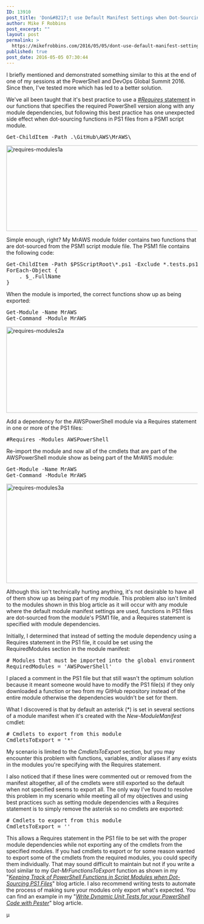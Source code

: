 ```yaml
---
ID: 13910
post_title: 'Don&#8217;t use Default Manifest Settings when Dot-Sourcing Functions in PS1 Files from a PowerShell Script Module'
author: Mike F Robbins
post_excerpt: ""
layout: post
permalink: >
  https://mikefrobbins.com/2016/05/05/dont-use-default-manifest-settings-when-dot-sourcing-functions-in-ps1-files-from-a-powershell-script-module/
published: true
post_date: 2016-05-05 07:30:44
---
```

I briefly mentioned and demonstrated something similar to this at the end of one of my sessions at the PowerShell and DevOps Global Summit 2016. Since then, I've tested more which has led to a better solution.

We've all been taught that it's best practice to use a <a href="https://technet.microsoft.com/en-us/library/hh847765.aspx" target="_blank"><em>#Requires</em> statement</a> in our functions that specifies the required PowerShell version along with any module dependencies, but following this best practice has one unexpected side effect when dot-sourcing functions in PS1 files from a PSM1 script module.
<pre class="lang:ps decode:true">Get-ChildItem -Path .\GitHub\AWS\MrAWS\</pre>
<a href="http://mikefrobbins.com/wp-content/uploads/2016/04/requires-modules1a.jpg"><img class="alignnone size-full wp-image-13915" src="http://mikefrobbins.com/wp-content/uploads/2016/04/requires-modules1a.jpg" alt="requires-modules1a" width="859" height="225" /></a>

Simple enough, right? My MrAWS module folder contains two functions that are dot-sourced from the PSM1 script module file. The PSM1 file contains the following code:
<pre class="lang:ps decode:true ">Get-ChildItem -Path $PSScriptRoot\*.ps1 -Exclude *.tests.ps1, *profile.ps1 |
ForEach-Object {
    . $_.FullName
}</pre>
When the module is imported, the correct functions show up as being exported:
<pre class="lang:ps decode:true">Get-Module -Name MrAWS
Get-Command -Module MrAWS</pre>
<a href="http://mikefrobbins.com/wp-content/uploads/2016/04/requires-modules2a.jpg"><img class="alignnone size-full wp-image-13916" src="http://mikefrobbins.com/wp-content/uploads/2016/04/requires-modules2a.jpg" alt="requires-modules2a" width="859" height="226" /></a>

Add a dependency for the AWSPowerShell module via a Requires statement in one or more of the PS1 files:
<pre class="lang:ps decode:true">#Requires -Modules AWSPowerShell</pre>
Re-import the module and now all of the cmdlets that are part of the AWSPowerShell module show as being part of the MrAWS module:
<pre class="lang:ps decode:true ">Get-Module -Name MrAWS
Get-Command -Module MrAWS</pre>
<a href="http://mikefrobbins.com/wp-content/uploads/2016/04/requires-modules3a.jpg"><img class="alignnone size-full wp-image-13917" src="http://mikefrobbins.com/wp-content/uploads/2016/04/requires-modules3a.jpg" alt="requires-modules3a" width="859" height="261" /></a>

Although this isn't technically hurting anything, it's not desirable to have all of them show up as being part of my module. This problem also isn't limited to the modules shown in this blog article as it will occur with any module where the default module manifest settings are used, functions in PS1 files are dot-sourced from the module's PSM1 file, and a Requires statement is specified with module dependencies.

Initially, I determined that instead of setting the module dependency using a Requires statement in the PS1 file, it could be set using the RequiredModules section in the module manifest:
<pre class="lang:ps decode:true "># Modules that must be imported into the global environment prior to importing this module
RequiredModules = 'AWSPowerShell'</pre>
I placed a comment in the PS1 file but that still wasn't the optimum solution because it meant someone would have to modify the PS1 file(s) if they only downloaded a function or two from my GitHub repository instead of the entire module otherwise the dependencies wouldn't be set for them.

What I discovered is that by default an asterisk (*) is set in several sections of a module manifest when it's created with the <em>New-ModuleManifest</em> cmdlet:
<pre class="lang:ps decode:true"># Cmdlets to export from this module
CmdletsToExport = '*'</pre>
My scenario is limited to the <em>CmdletsToExport</em> section, but you may encounter this problem with functions, variables, and/or aliases if any exists in the modules you're specifying with the Requires statement.

I also noticed that if these lines were commented out or removed from the manifest altogether, all of the cmdlets were still exported so the default when not specified seems to export all. The only way I've found to resolve this problem in my scenario while meeting all of my objectives and using best practices such as setting module dependencies with a Requires statement is to simply remove the asterisk so no cmdlets are exported:
<pre class="lang:ps decode:true"># Cmdlets to export from this module
CmdletsToExport = ''</pre>
This allows a Requires statement in the PS1 file to be set with the proper module dependencies while not exporting any of the cmdlets from the specified modules. If you had cmdlets to export or for some reason wanted to export some of the cmdlets from the required modules, you could specify them individually. That may sound difficult to maintain but not if you write a tool similar to my <em>Get-MrFunctionsToExport</em> function as shown in my "<em><a href="http://mikefrobbins.com/2016/04/21/keeping-track-of-powershell-functions-in-script-modules-when-dot-sourcing-ps1-files/" target="_blank">Keeping Track of PowerShell Functions in Script Modules when Dot-Sourcing PS1 Files</a></em>" blog article. I also recommend writing tests to automate the process of making sure your modules only export what's expected. You can find an example in my "<em><a href="http://mikefrobbins.com/2016/04/14/write-dynamic-unit-tests-for-your-powershell-code-with-pester/" target="_blank">Write Dynamic Unit Tests for your PowerShell Code with Pester</a></em>" blog article.

µ